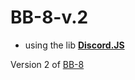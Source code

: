 

# BB-8-v.2




- using the lib <a href="https://discord.js.org/#/"  target="_blank"><strong>Discord.JS</strong></a>

Version 2 of <a href="https://github.com/YaBoyWonder/BB-8-Bot">BB-8</a>


